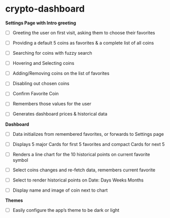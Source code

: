 # crypto-dashboard




**Settings Page with Intro greeting**

- [ ] Greeting the user on first visit, asking them to choose their favorites

- [ ] Providing a default 5 coins as favorites & a complete list of all coins

- [ ] Searching for coins with fuzzy search

- [ ] Hovering and Selecting coins

- [ ] Adding/Removing coins on the list of favorites

- [ ] Disabling out chosen coins

- [ ] Confirm Favorite Coin

- [ ] Remembers those values for the user

- [ ] Generates dashboard prices & historical data

**Dashboard**

- [ ] Data initializes from remembered favorites, or forwards to Settings page

- [ ] Displays 5 major Cards for first 5 favorites and compact Cards for next 5

- [ ] Renders a line chart for the 10 historical points on current favorite symbol

- [ ] Select coins changes and re-fetch data, remembers current favorite

- [ ] Select to render historical points on Date: Days Weeks Months

- [ ] Display name and image of coin next to chart

**Themes**

- [ ] Easily configure the app’s theme to be dark or light
